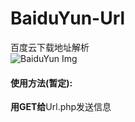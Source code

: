 # BaiduYun-Url
百度云下载地址解析  
![BaiduYun Img](http://yun.baidu.com/box-static/disk-theme/theme/white/img/logo.png)  

#### 使用方法(暂定):  
**用GET给**Url.php发送信息
